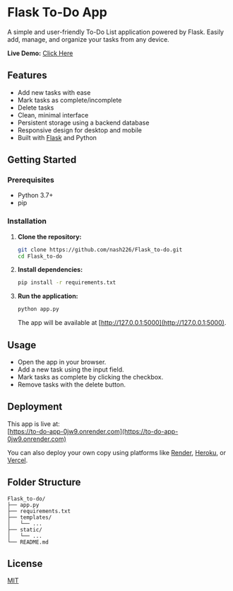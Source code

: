 # Flask To-Do App

A simple and user-friendly To-Do List application powered by Flask. Easily add, manage, and organize your tasks from any device.

**Live Demo:** [Click Here](https://to-do-app-0jw9.onrender.com)

## Features

- Add new tasks with ease
- Mark tasks as complete/incomplete
- Delete tasks
- Clean, minimal interface
- Persistent storage using a backend database
- Responsive design for desktop and mobile
- Built with [Flask](https://flask.palletsprojects.com/) and Python

## Getting Started

### Prerequisites

- Python 3.7+
- pip

### Installation

1. **Clone the repository:**
   ```bash
   git clone https://github.com/nash226/Flask_to-do.git
   cd Flask_to-do
   ```

2. **Install dependencies:**
   ```bash
   pip install -r requirements.txt
   ```

3. **Run the application:**
   ```bash
   python app.py
   ```
   The app will be available at [http://127.0.0.1:5000](http://127.0.0.1:5000).

## Usage

- Open the app in your browser.
- Add a new task using the input field.
- Mark tasks as complete by clicking the checkbox.
- Remove tasks with the delete button.

## Deployment

This app is live at:  
[https://to-do-app-0jw9.onrender.com](https://to-do-app-0jw9.onrender.com)

You can also deploy your own copy using platforms like [Render](https://render.com), [Heroku](https://heroku.com), or [Vercel](https://vercel.com).

## Folder Structure

```
Flask_to-do/
├── app.py
├── requirements.txt
├── templates/
│   └── ...
├── static/
│   └── ...
└── README.md
```
## License

[MIT](LICENSE)


